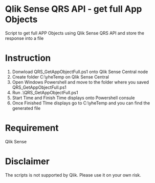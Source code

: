 # Qlik Sense QRS API - get full App Objects
Script to get full APP Objects using Qlik Sense QRS API and store the response into a file

# Instruction
1. Donwload QRS_GetAppObjectFull.ps1 onto Qlik Sense Central node
2. Create folder C:\yheTemp on Qlik Sense Central
3. Open Windows Powershell and move to the folder where you saved QRS_GetAppObjectFull.ps1
4. Run .\QRS_GetAppObjectFull.ps1
5. Start Time and Finish Time displays onto Powershell consule
6. Once Finished TIme displays go to C:\yheTemp and you can find the generated file

# Requirement
Qlik Sense

# Disclaimer
The scripts is not supported by Qlik. Please use it on your own risk.
